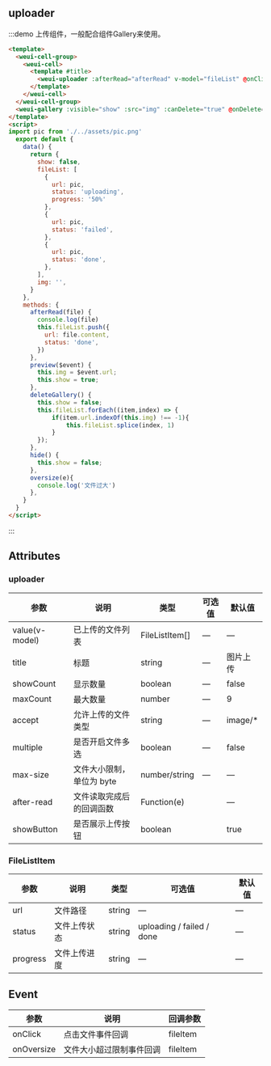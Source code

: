 ## uploader

:::demo 上传组件，一般配合组件Gallery来使用。

```html
<template>
  <weui-cell-group>
    <weui-cell>
      <template #title>
        <weui-uploader :afterRead="afterRead" v-model="fileList" @onClick="preview($event)" showCount :multiple="true" @oversize="oversize($event)"></weui-uploader>
      </template>
    </weui-cell>
  </weui-cell-group>
  <weui-gallery :visible="show" :src="img" :canDelete="true" @onDelete="deleteGallery()" @onClick="hide()"></weui-gallery>
</template>
<script>
import pic from './../assets/pic.png'
  export default {
    data() {
      return {
        show: false,
        fileList: [
          {
            url: pic,
            status: 'uploading',
            progress: '50%'
          },
          {
            url: pic,
            status: 'failed',
          },
          {
            url: pic,
            status: 'done',
          },
        ],
        img: '',
      }
    },
    methods: {
      afterRead(file) {
        console.log(file)
        this.fileList.push({
          url: file.content,
          status: 'done',
        })
      },
      preview($event) {
        this.img = $event.url;
        this.show = true;
      },
      deleteGallery() {
        this.show = false;
        this.fileList.forEach((item,index) => {
            if(item.url.indexOf(this.img) !== -1){
                this.fileList.splice(index, 1)
            }
        });
      },
      hide() {
        this.show = false;
      },
      oversize(e){
        console.log('文件过大')
      },
    }
  }
</script>
```

:::

## Attributes

### uploader

| 参数           | 说明                      | 类型           | 可选值 | 默认值   |
| -------------- | ------------------------- | -------------- | ------ | -------- |
| value(v-model) | 已上传的文件列表          | FileListItem[] | —      | —        |
| title          | 标题                      | string         | —      | 图片上传 |
| showCount      | 显示数量                  | boolean        | —      | false    |
| maxCount       | 最大数量                  | number         | —      | 9        |
| accept         | 允许上传的文件类型        | string         | —      | image/*  |
| multiple       | 是否开启文件多选          | boolean        | —      | false    |
| max-size       | 文件大小限制，单位为 byte | number/string  | —      | —        |
| after-read     | 文件读取完成后的回调函数  | Function(e)    |        | —        |
| showButton     | 是否展示上传按钮          | boolean        |        | true     |

### FileListItem

| 参数     | 说明         | 类型   | 可选值                    | 默认值 |
| -------- | ------------ | ------ | ------------------------- | ------ |
| url      | 文件路径     | string | —                         | —      |
| status   | 文件上传状态 | string | uploading / failed / done | —      |
| progress | 文件上传进度 | string | —                         | —      |


## Event

| 参数       | 说明                     | 回调参数 |
| ---------- | ------------------------ | -------- |
| onClick    | 点击文件事件回调         | fileItem |
| onOversize | 文件大小超过限制事件回调 | fileItem |
